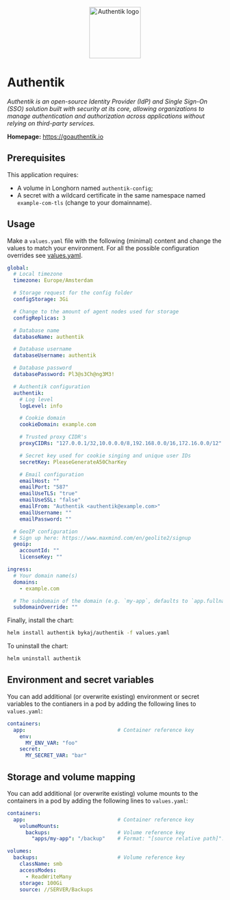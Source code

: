 <p align="center">
    <img src="https://cdn.jsdelivr.net/gh/selfhst/icons/svg/authentik.svg" height="120" alt="Authentik logo">
</p>

# Authentik
*Authentik is an open-source Identity Provider (IdP) and Single Sign-On (SSO) solution built with security at its core, allowing organizations to manage authentication and authorization across applications without relying on third-party services.*

**Homepage:** <https://goauthentik.io>

## Prerequisites
This application requires:
- A volume in Longhorn named `authentik-config`;
- A secret with a wildcard certificate in the same namespace named `example-com-tls` (change to your domainname).

## Usage
Make a `values.yaml` file with the following (minimal) content and change the values to match your environment. For all the possible configuration overrides see [values.yaml](https://github.com/ByKaj/helm/blob/main/charts/authentik/values.yaml).
```yaml
global:
  # Local timezone
  timezone: Europe/Amsterdam

  # Storage request for the config folder
  configStorage: 3Gi

  # Change to the amount of agent nodes used for storage
  configReplicas: 3

  # Database name
  databaseName: authentik

  # Database username
  databaseUsername: authentik

  # Database password
  databasePassword: Pl3@s3Ch@ng3M3!

  # Authentik configuration
  authentik:
    # Log level
    logLevel: info

    # Cookie domain
    cookieDomain: example.com

    # Trusted proxy CIDR's
    proxyCIDRs: "127.0.0.1/32,10.0.0.0/8,192.168.0.0/16,172.16.0.0/12"

    # Secret key used for cookie singing and unique user IDs
    secretKey: PleaseGenerateA50CharKey

    # Email configuration
    emailHost: ""
    emailPort: "587"
    emailUseTLS: "true"
    emailUseSSL: "false"
    emailFrom: "Authentik <authentik@example.com>"
    emailUsername: ""
    emailPassword: ""

  # GeoIP configuration
  # Sign up here: https://www.maxmind.com/en/geolite2/signup
  geoip:
    accountId: ""
    licenseKey: ""

ingress:
  # Your domain name(s)
  domains: 
    - example.com

  # The subdomain of the domain (e.g. `my-app`, defaults to `app.fullname`)
  subdomainOverride: ""
```

Finally, install the chart:
```bash
helm install authentik bykaj/authentik -f values.yaml
```
To uninstall the chart:
```bash
helm uninstall authentik
```

## Environment and secret variables
You can add additional (or overwrite existing) environment or secret variables to the contianers in a pod by adding the following lines to `values.yaml`:
```yaml
containers:
  app:                              # Container reference key
    env:
      MY_ENV_VAR: "foo"
    secret:
      MY_SECRET_VAR: "bar"
```

## Storage and volume mapping
You can add additional (or overwrite existing) volume mounts to the containers in a pod by adding the following lines to `values.yaml`:
```yaml
containers:
  app:                              # Container reference key
    volumeMounts:
      backups:                      # Volume reference key
        "apps/my-app": "/backup"    # Format: "[source relative path]": "<container mount path>"

volumes:
  backups:                          # Volume reference key
    className: smb
    accessModes: 
      - ReadWriteMany
    storage: 100Gi
    source: //SERVER/Backups
```